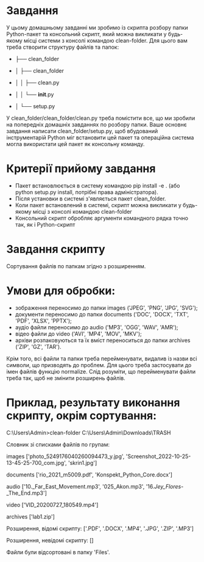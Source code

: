 # Завдання
У цьому домашньому завданні ми зробимо із скрипта розбору папки Python-пакет та консольний скрипт, який можна викликати у будь-якому місці системи з консолі командою clean-folder. Для цього вам треба створити структуру файлів та папок:

* ├── clean_folder
  
* │    ├── clean_folder

* │    │   ├── clean.py

* │    │   └── __init__.py
  
* │    └── setup.py



У clean_folder/clean_folder/clean.py треба помістити все, що ми зробили на попередніх домашніх завданнях по розбору папки. Ваше основнє завдання написати clean_folder/setup.py, щоб вбудований інструментарій Python міг встановити цей пакет та операційна система могла використати цей пакет як консольну команду.

# Критерії прийому завдання
* Пакет встановлюється в систему командою pip install -e . (або python setup.py install, потрібні права адміністратора).
* Після установки в системі з'являється пакет clean_folder.
* Коли пакет встановлений в системі, скрипт можна викликати у будь-якому місці з консолі командою clean-folder
* Консольний скрипт обробляє аргументи командного рядка точно так, як і Python-скрипт


# Завдання скрипту
Сортування файлів по папкам згідно з розширенням.

# Умови для обробки:
* зображення переносимо до папки images ('JPEG', 'PNG', 'JPG', 'SVG');
* документи переносимо до папки documents ('DOC', 'DOCX', 'TXT', 'PDF', 'XLSX', 'PPTX');
* аудіо файли переносимо до audio ('MP3', 'OGG', 'WAV', 'AMR');
* відео файли до video ('AVI', 'MP4', 'MOV', 'MKV');
* архіви розпаковуються та їх вміст переноситься до папки archives ('ZIP', 'GZ', 'TAR'). 

Крім того, всі файли та папки треба перейменувати, видалив із назви всі символи, що призводять до проблем. Для цього треба застосувати до імен файлів функцію normalize. Слід розуміти, що перейменувати файли треба так, щоб не змінити розширень файлів.

# Приклад, результату виконання скрипту, окрім сортування:

C:\Users\Admin>clean-folder C:\Users\Admin\Downloads\TRASH

Словник зі списками файлів по групам:


images ['photo_5249176040260094473_y.jpg', 'Screenshot_2022-10-25-13-45-25-700_com.jpg', 'skrin1.jpg']

documents ['rio_2021_m5009.pdf', 'Konspekt_Python_Core.docx']

audio ['10._Far_East_Movement.mp3', '025_Akon.mp3', '16._Jey_Flores_-_The_End.mp3']

video ['VID_20200727_180549.mp4']

archives ['lab1.zip']

Розширення, відомі скрипту:     ['.PDF', '.DOCX', '.MP4', '.JPG', '.ZIP', '.MP3']

Розширення, невідомі скрипту:   []

Файли були відсортовані в папку 'Files'.
